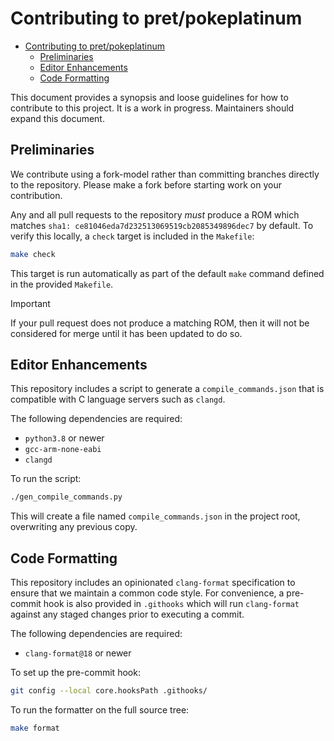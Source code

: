 # Contributing to pret/pokeplatinum

<!--toc:start-->
- [Contributing to pret/pokeplatinum](#contributing-to-pretpokeplatinum)
  - [Preliminaries](#preliminaries)
  - [Editor Enhancements](#editor-enhancements)
  - [Code Formatting](#code-formatting)
<!--toc:end-->

This document provides a synopsis and loose guidelines for how to contribute to
this project. It is a work in progress. Maintainers should expand this document.

## Preliminaries

We contribute using a fork-model rather than committing branches directly to the
repository. Please make a fork before starting work on your contribution.

Any and all pull requests to the repository *must* produce a ROM which matches
`sha1: ce81046eda7d232513069519cb2085349896dec7` by default. To verify this
locally, a `check` target is included in the `Makefile`:

```bash
make check
```

This target is run automatically as part of the default `make` command defined
in the provided `Makefile`.

> [!IMPORTANT]
> If your pull request does not produce a matching ROM, then it will not be
> considered for merge until it has been updated to do so.

## Editor Enhancements

This repository includes a script to generate a `compile_commands.json` that is
compatible with C language servers such as `clangd`.

The following dependencies are required:

- `python3.8` or newer
- `gcc-arm-none-eabi`
- `clangd`

To run the script:

```bash
./gen_compile_commands.py
```

This will create a file named `compile_commands.json` in the project root,
overwriting any previous copy.

## Code Formatting

This repository includes an opinionated `clang-format` specification to ensure that
we maintain a common code style. For convenience, a pre-commit hook is also
provided in `.githooks` which will run `clang-format` against any staged changes
prior to executing a commit.

The following dependencies are required:

- `clang-format@18` or newer

To set up the pre-commit hook:

```bash
git config --local core.hooksPath .githooks/
```

To run the formatter on the full source tree:

```bash
make format
```

